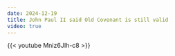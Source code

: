 ```yaml
---
date: 2024-12-19
title: John Paul II said Old Covenant is still valid
video: true
---
```



{{< youtube Mniz6JIh-c8 >}}
